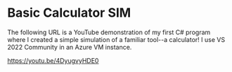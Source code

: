 # Basic Calculator SIM

The following URL is a YouTube demonstration of my first C# program where I created a simple simulation of a familiar tool--a calculator! I use VS 2022 Community in an Azure VM instance.

https://youtu.be/4DyugvyHDE0

